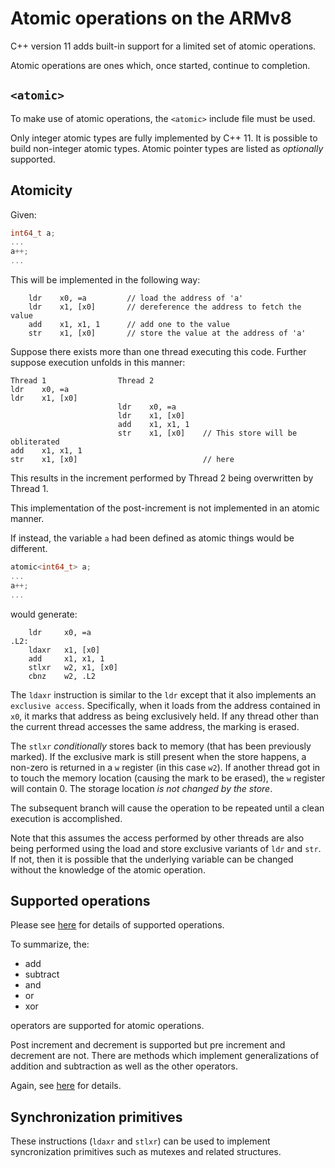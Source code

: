 # Atomic operations on the ARMv8

C++ version 11 adds built-in support for a limited set of atomic operations.

Atomic operations are ones which, once started, continue to completion.

## `<atomic>`

To make use of atomic operations, the `<atomic>` include file must be used.

Only integer atomic types are fully implemented by C++ 11. It is possible to build non-integer atomic types. Atomic pointer types are listed as *optionally* supported.

## Atomicity

Given:

```c++
int64_t a;
...
a++;
...
```

This will be implemented in the following way:

```text
    ldr    x0, =a         // load the address of 'a'
    ldr    x1, [x0]       // dereference the address to fetch the value
    add    x1, x1, 1      // add one to the value
    str    x1, [x0]       // store the value at the address of 'a'
```

Suppose there exists more than one thread executing this code. Further suppose execution unfolds in this manner:

```text
Thread 1                Thread 2
ldr    x0, =a
ldr    x1, [x0]
                        ldr    x0, =a
                        ldr    x1, [x0]
                        add    x1, x1, 1
                        str    x1, [x0]    // This store will be obliterated
add    x1, x1, 1
str    x1, [x0]                            // here
```

This results in the increment performed by Thread 2 being overwritten by Thread 1.

This implementation of the post-increment is not implemented in an atomic manner.

If instead, the variable `a` had been defined as atomic things would be different.

```c++
atomic<int64_t> a;
...
a++;
...
```

would generate:

```text
    ldr     x0, =a
.L2:
    ldaxr   x1, [x0]
    add     x1, x1, 1
    stlxr   w2, x1, [x0]
    cbnz    w2, .L2
```

The `ldaxr` instruction is similar to the `ldr` except that it also implements an `exclusive access`. Specifically, when it loads from the address contained in `x0`, it marks that address as being exclusively held. If any thread other than the current thread accesses the same address, the marking is erased.

The `stlxr` *conditionally* stores back to memory (that has been previously marked). If the exclusive mark is still present when the store happens, a non-zero is returned in a `w` register (in this case `w2`). If another thread got in to touch the memory location (causing the mark to be erased), the `w` register will contain 0. The storage location *is not changed by the store*.

The subsequent branch will cause the operation to be repeated until a clean execution is accomplished.

Note that this assumes the access performed by other threads are also being performed using the load and store exclusive variants of `ldr` and `str`. If not, then it is possible that the underlying variable can be changed without the knowledge of the atomic operation.

## Supported operations

Please see [here](https://en.cppreference.com/w/cpp/atomic/atomic) for details of supported operations.

To summarize, the:

* add
* subtract
* and
* or
* xor

operators are supported for atomic operations.

Post increment and decrement is supported but pre increment and decrement are not. There are methods which implement generalizations of addition and subtraction as well as the other operators.

Again, see [here](https://en.cppreference.com/w/cpp/atomic/atomic) for details.

## Synchronization primitives

These instructions (`ldaxr` and `stlxr`) can be used to implement syncronization primitives such as mutexes and related structures.
